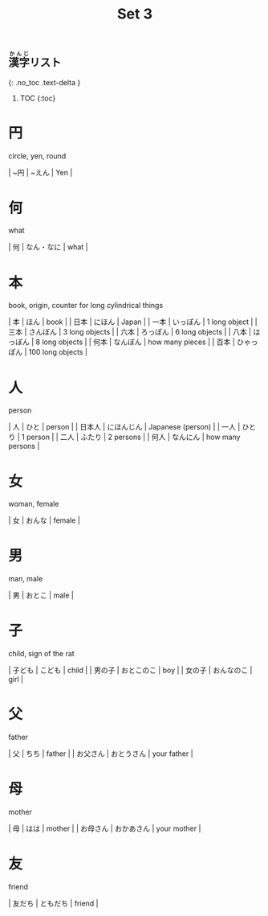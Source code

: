 ﻿---
layout: default
title: Set 3
parent: N5 Kanji List
grand_parent: <ruby>漢字<rt>かんじ</rt></ruby> Kanji
nav_order: 3
---

## <ruby>漢字<rt>かんじ</rt></ruby>リスト
{: .no_toc .text-delta }

1. TOC
{:toc}

# 円
circle, yen, round

| ~円 | ~えん | Yen |

# 何
what

| 何 |	なん・なに |	what |

# 本
book, origin, counter for long cylindrical things

| 本  | ほん    | book             |
| 日本 | にほん   | Japan            |
| 一本 | いっぽん  | 1 long object    |
| 三本 | さんぼん  | 3 long objects   |
| 六本 | ろっぽん  | 6 long objects   |
| 八本 | はっぽん  | 8 long objects   |
| 何本 | なんぼん  | how many pieces  |
| 百本 | ひゃっぽん | 100 long objects |

# 人
person

| 人   | ひと    | person            |
| 日本人 | にほんじん | Japanese (person) |
| 一人  | ひとり   | 1 person          |
| 二人  | ふたり   | 2 persons         |
| 何人  | なんにん  | how many persons  |

# 女
woman, female

| 女	| おんな |	female |

# 男
man, male

| 男 | おとこ | male |

# 子
child, sign of the rat

| 子ども | こども   | child |
| 男の子 | おとこのこ | boy   |
| 女の子 | おんなのこ | girl  |

# 父
father

| 父    | ちち    | father      |
| お父さん | おとうさん | your father |

# 母
mother

| 母    | はは    | mother      |
| お母さん | おかあさん | your mother |

# 友
friend

| 友だち  | ともだち  | friend      |
